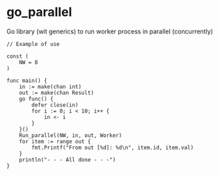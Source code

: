 # go_parallel

Go library (wit generics) to run worker process in parallel (concurrently)

```
// Example of use

const (
	NW = 8
)

func main() {
	in := make(chan int)
	out := make(chan Result)
	go func() {
		defer close(in)
		for i := 0; i < 10; i++ {
			in <- i
		}
	}()
	Run_parallel(NW, in, out, Worker)
	for item := range out {
		fmt.Printf("From out [%d]: %d\n", item.id, item.val)
	}
	println("- - - All done - - -")
}
```

